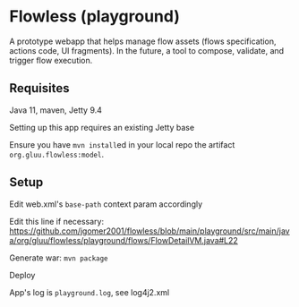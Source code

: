 # Flowless (playground)

A prototype webapp that helps manage flow assets (flows specification, actions code, UI fragments). In the future, a tool to compose, validate, and trigger flow execution.

## Requisites

Java 11, maven, Jetty 9.4

Setting up this app requires an existing Jetty base

Ensure you have `mvn install`ed in your local repo the artifact `org.gluu.flowless:model`.

## Setup

Edit web.xml's `base-path` context param accordingly

Edit this line if necessary: https://github.com/jgomer2001/flowless/blob/main/playground/src/main/java/org/gluu/flowless/playground/flows/FlowDetailVM.java#L22

Generate war: `mvn package`

Deploy

App's log is `playground.log`, see log4j2.xml
